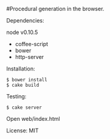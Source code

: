 #Procedural generation in the browser.

Dependencies:

node v0.10.5

* coffee-script
* bower
* http-server

Installation:

    $ bower install
    $ cake build

Testing:

    $ cake server

Open web/index.html

License: MIT
